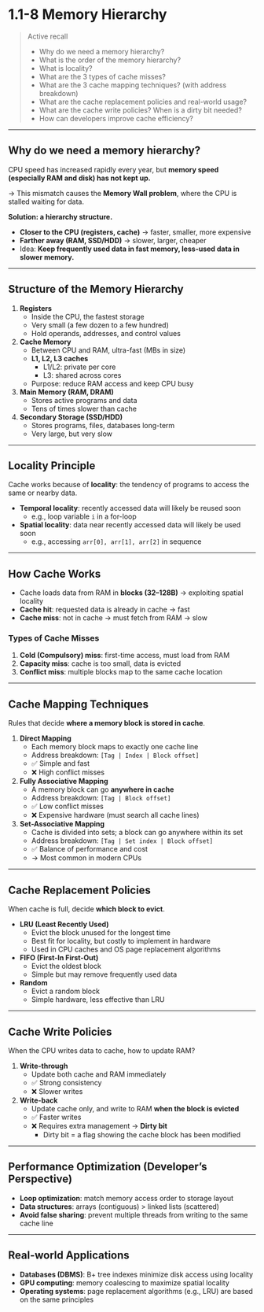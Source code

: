 # 1.1-8 Memory Hierarchy

> Active recall
> 
> - Why do we need a memory hierarchy?
> - What is the order of the memory hierarchy?
> - What is locality?
> - What are the 3 types of cache misses?
> - What are the 3 cache mapping techniques? (with address breakdown)
> - What are the cache replacement policies and real-world usage?
> - What are the cache write policies? When is a dirty bit needed?
> - How can developers improve cache efficiency?

---

## Why do we need a memory hierarchy?

CPU speed has increased rapidly every year, but **memory speed (especially RAM and disk) has not kept up.**

→ This mismatch causes the **Memory Wall problem**, where the CPU is stalled waiting for data.

**Solution: a hierarchy structure.**

- **Closer to the CPU (registers, cache)** → faster, smaller, more expensive
- **Farther away (RAM, SSD/HDD)** → slower, larger, cheaper
- Idea: **Keep frequently used data in fast memory, less-used data in slower memory.**

---

## Structure of the Memory Hierarchy

1. **Registers**
    - Inside the CPU, the fastest storage
    - Very small (a few dozen to a few hundred)
    - Hold operands, addresses, and control values
2. **Cache Memory**
    - Between CPU and RAM, ultra-fast (MBs in size)
    - **L1, L2, L3 caches**
        - L1/L2: private per core
        - L3: shared across cores
    - Purpose: reduce RAM access and keep CPU busy
3. **Main Memory (RAM, DRAM)**
    - Stores active programs and data
    - Tens of times slower than cache
4. **Secondary Storage (SSD/HDD)**
    - Stores programs, files, databases long-term
    - Very large, but very slow

---

## Locality Principle

Cache works because of **locality**: the tendency of programs to access the same or nearby data.

- **Temporal locality**: recently accessed data will likely be reused soon
    - e.g., loop variable `i` in a for-loop
- **Spatial locality**: data near recently accessed data will likely be used soon
    - e.g., accessing `arr[0], arr[1], arr[2]` in sequence

---

## How Cache Works

- Cache loads data from RAM in **blocks (32–128B)** → exploiting spatial locality
- **Cache hit**: requested data is already in cache → fast
- **Cache miss**: not in cache → must fetch from RAM → slow

### Types of Cache Misses

1. **Cold (Compulsory) miss**: first-time access, must load from RAM
2. **Capacity miss**: cache is too small, data is evicted
3. **Conflict miss**: multiple blocks map to the same cache location

---

## Cache Mapping Techniques

Rules that decide **where a memory block is stored in cache**.

1. **Direct Mapping**
    - Each memory block maps to exactly one cache line
    - Address breakdown: `[Tag | Index | Block offset]`
    - ✅ Simple and fast
    - ❌ High conflict misses
2. **Fully Associative Mapping**
    - A memory block can go **anywhere in cache**
    - Address breakdown: `[Tag | Block offset]`
    - ✅ Low conflict misses
    - ❌ Expensive hardware (must search all cache lines)
3. **Set-Associative Mapping**
    - Cache is divided into sets; a block can go anywhere within its set
    - Address breakdown: `[Tag | Set index | Block offset]`
    - ✅ Balance of performance and cost
    - → Most common in modern CPUs

---

## Cache Replacement Policies

When cache is full, decide **which block to evict**.

- **LRU (Least Recently Used)**
    - Evict the block unused for the longest time
    - Best fit for locality, but costly to implement in hardware
    - Used in CPU caches and OS page replacement algorithms
- **FIFO (First-In First-Out)**
    - Evict the oldest block
    - Simple but may remove frequently used data
- **Random**
    - Evict a random block
    - Simple hardware, less effective than LRU

---

## Cache Write Policies

When the CPU writes data to cache, how to update RAM?

1. **Write-through**
    - Update both cache and RAM immediately
    - ✅ Strong consistency
    - ❌ Slower writes
2. **Write-back**
    - Update cache only, and write to RAM **when the block is evicted**
    - ✅ Faster writes
    - ❌ Requires extra management → **Dirty bit**
        - Dirty bit = a flag showing the cache block has been modified

---

## Performance Optimization (Developer’s Perspective)

- **Loop optimization**: match memory access order to storage layout
- **Data structures**: arrays (contiguous) > linked lists (scattered)
- **Avoid false sharing**: prevent multiple threads from writing to the same cache line

---

## Real-world Applications

- **Databases (DBMS)**: B+ tree indexes minimize disk access using locality
- **GPU computing**: memory coalescing to maximize spatial locality
- **Operating systems**: page replacement algorithms (e.g., LRU) are based on the same principles
